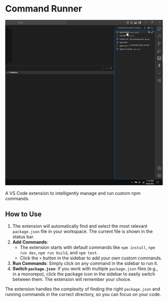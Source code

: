 # Command Runner

![Command Runner Demo](media/commandrunner.gif)

A VS Code extension to intelligently manage and run custom npm commands.

## How to Use

1. The extension will automatically find and select the most relevant `package.json` file in your workspace. The current file is shown in the status bar.
2.  **Add Commands**:
    *   The extension starts with default commands like `npm install`, `npm run dev`, `npm run build`, and `npm test`.
    *   Click the `+` button in the sidebar to add your own custom commands.
3.  **Run Commands**: Simply click on any command in the sidebar to run it.
4.  **Switch `package.json`**: If you work with multiple `package.json` files (e.g., in a monorepo), click the package icon in the sidebar to easily switch between them. The extension will remember your choice.

The extension handles the complexity of finding the right `package.json` and running commands in the correct directory, so you can focus on your code.